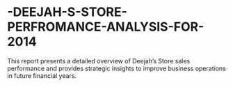 # -DEEJAH-S-STORE-PERFROMANCE-ANALYSIS-FOR-2014
This report presents a detailed overview of Deejah’s Store sales performance and provides strategic insights to improve business operations in future financial years. 
